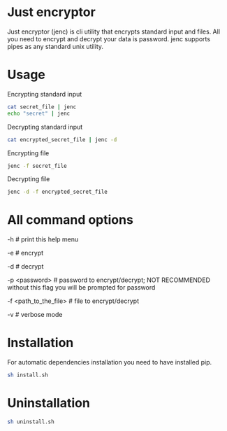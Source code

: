 # Just encryptor
Just encryptor (jenc) is cli utility that encrypts standard input and files.
All you need to encrypt and decrypt your data is password.
jenc supports pipes as any standard unix utility.

# Usage
Encrypting standard input

```bash
cat secret_file | jenc
echo "secret" | jenc
```

Decrypting standard input

```bash
cat encrypted_secret_file | jenc -d
```

Encrypting file

```bash
jenc -f secret_file 
```

Decrypting file

```bash
jenc -d -f encrypted_secret_file 
```

# All command options
-h # print this help menu

-e # encrypt

-d # decrypt

-p \<password> # password to encrypt/decrypt; NOT RECOMMENDED without this flag you will be prompted for password

-f \<path_to_the_file> # file to encrypt/decrypt

-v # verbose mode

# Installation
For automatic dependencies installation you need to have installed pip.
```bash
sh install.sh
```

# Uninstallation
```bash
sh uninstall.sh
```
